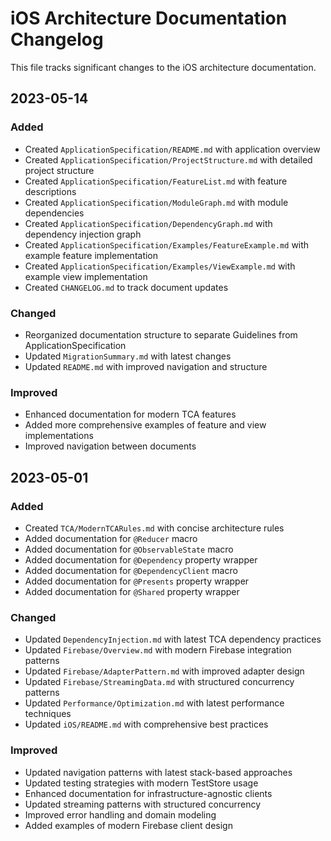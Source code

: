 # iOS Architecture Documentation Changelog

This file tracks significant changes to the iOS architecture documentation.

## 2023-05-14

### Added
- Created `ApplicationSpecification/README.md` with application overview
- Created `ApplicationSpecification/ProjectStructure.md` with detailed project structure
- Created `ApplicationSpecification/FeatureList.md` with feature descriptions
- Created `ApplicationSpecification/ModuleGraph.md` with module dependencies
- Created `ApplicationSpecification/DependencyGraph.md` with dependency injection graph
- Created `ApplicationSpecification/Examples/FeatureExample.md` with example feature implementation
- Created `ApplicationSpecification/Examples/ViewExample.md` with example view implementation
- Created `CHANGELOG.md` to track document updates

### Changed
- Reorganized documentation structure to separate Guidelines from ApplicationSpecification
- Updated `MigrationSummary.md` with latest changes
- Updated `README.md` with improved navigation and structure

### Improved
- Enhanced documentation for modern TCA features
- Added more comprehensive examples of feature and view implementations
- Improved navigation between documents

## 2023-05-01

### Added
- Created `TCA/ModernTCARules.md` with concise architecture rules
- Added documentation for `@Reducer` macro
- Added documentation for `@ObservableState` macro
- Added documentation for `@Dependency` property wrapper
- Added documentation for `@DependencyClient` macro
- Added documentation for `@Presents` property wrapper
- Added documentation for `@Shared` property wrapper

### Changed
- Updated `DependencyInjection.md` with latest TCA dependency practices
- Updated `Firebase/Overview.md` with modern Firebase integration patterns
- Updated `Firebase/AdapterPattern.md` with improved adapter design
- Updated `Firebase/StreamingData.md` with structured concurrency patterns
- Updated `Performance/Optimization.md` with latest performance techniques
- Updated `iOS/README.md` with comprehensive best practices

### Improved
- Updated navigation patterns with latest stack-based approaches
- Updated testing strategies with modern TestStore usage
- Enhanced documentation for infrastructure-agnostic clients
- Updated streaming patterns with structured concurrency
- Improved error handling and domain modeling
- Added examples of modern Firebase client design
